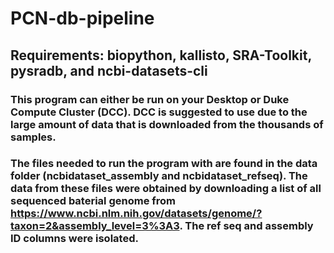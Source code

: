 # PCN-db-pipeline
## Requirements: biopython, kallisto, SRA-Toolkit, pysradb, and ncbi-datasets-cli

### This program can either be run on your Desktop or Duke Compute Cluster (DCC). DCC is suggested to use due to the large amount of data that is downloaded from the thousands of samples. 
### The files needed to run the program with are found in the data folder (ncbidataset_assembly and ncbidataset_refseq). The data from these files were obtained by downloading a list of all sequenced baterial genome from https://www.ncbi.nlm.nih.gov/datasets/genome/?taxon=2&assembly_level=3%3A3. The ref seq and assembly ID columns were isolated. 
